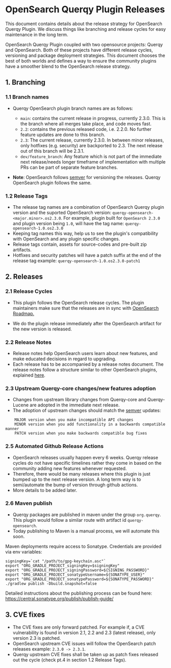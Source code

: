 # OpenSearch Querqy Plugin Releases

This document contains details about the release strategy for OpenSearch Querqy Plugin. 
We discuss things like branching and release cycles for easy maintenance in the long term.

OpenSearch Querqy Plugin coupled with two opensource projects: Querqy and OpenSearch. 
Both of these projects have different release cycles, versioning and package deployment strategies. 
This document chooses the best of both worlds and defines a way to ensure the community plugins have a smoother blend to the OpenSearch release strategy.

## 1. Branching

### 1.1 Branch names
* Querqy OpenSearch plugin branch names are as follows: 

  * `main`: contains the current release in progress, currently 2.3.0. This is the branch where all merges take place, and code moves fast.
  * `2.2`: contains the previous released code, i.e. 2.2.0. No further feature updates are done to this branch. 
  * `2.3`: The current release, currently 2.3.0. In between minor releases, only hotfixes (e.g. security) are backported to 2.3. 
    The next release out of this branch will be 2.3.1.
  * `dev/feature_branch`: Any feature which is not part of the immediate next release/needs longer timeframe of implementation with multiple PRs can be part of separate feature branches.
    
* __Note__: OpenSearch follows [semver](https://semver.org/) for versioning the releases. Querqy OpenSearch plugin follows the same.


### 1.2 Release Tags

* The release tag names are a combination of OpenSearch Querqy plugin version and the suported OpenSearch version: `querqy-opensearch-<major.minor>.os2.3.0`. 
  For example, plugin built for `OpenSearch 2.3.0` and plugin version being `1.0`, will have the tag name: `querqy-opensearch-1.0.os2.3.0`
* Keeping tag names this way, help us to see the plugin's compatibility with OpenSearch and any plugin specific changes.
* Release tags contain, assets for source-codes and pre-built zip artifacts. 
* Hotfixes and security patches will have a patch suffix at the end of the release tag example: `querqy-opensearch-1.0.os2.3.0-patch1`

## 2. Releases

### 2.1 Release Cycles

* This plugin follows the OpenSearch release cycles. 
  The plugin maintainers make sure that the releases are in sync with [OpenSearch Roadmap.](https://github.com/orgs/opensearch-project/projects/1)
  
* We do the plugin release immediately after the OpenSearch artifact for the new version is released. 

### 2.2 Release Notes

* Release notes help OpenSearch users learn about new features, and make educated decisions in regard to upgrading.
* Each release has to be accompanied by a release notes document. 
  The release notes follow a structure similar to other OpenSearch plugins, explained [here](https://github.com/opensearch-project/opensearch-plugins/blob/main/RELEASE_NOTES.md).  

### 2.3 Upstream Querqy-core changes/new features adoption

* Changes from upstream library changes from Querqy-core and Querqy-Lucene are adopted in the immediate next release. 
* The adoption of upstream changes should match the [semver](https://semver.org/) updates: 
```
    MAJOR version when you make incompatible API changes
    MINOR version when you add functionality in a backwards compatible manner
    PATCH version when you make backwards compatible bug fixes
```

### 2.5 Automated Github Release Actions

* OpenSearch releases usually happen every 6 weeks. 
  Querqy release cycles do not have specific timelines rather they come in based on the community adding new features whenever requested.
* Therefore, there would be many releases where this plugin is just bumped up to the next release version. 
  A long term way is to semi/automate the bump of version through github actions.
* More details to be added later.

### 2.6 Maven publish

* Querqy packages are published in maven under the group `org.querqy`. 
  This plugin would follow a similar route with artifact id `querqy-opensearch`.
* Today publishing to Maven is a manual process, we will automate this soon.

Maven deployments require access to Sonatype. Credentials are provided via env variables:
```shell
signingKey=`cat "/path/to/gpg-keychain.asc"`
export "ORG_GRADLE_PROJECT_signingKey=$signingKey"
export "ORG_GRADLE_PROJECT_signingPassword=${SIGNING_PASSWORD}"
export "ORG_GRADLE_PROJECT_sonatypeUsername=${SONATYPE_USER}"
export "ORG_GRADLE_PROJECT_sonatypePassword=${SONATYPE_PASSWORD}"
./gradlew publish -Dbuild.snapshot=false
```

Detailed instructions about the publishing process can be found here: https://central.sonatype.org/publish/publish-guide/


## 3. CVE fixes

* The CVE fixes are only forward patched. For example if, a CVE vulnerability is found in version 2.1, 2.2 and 2.3 (latest release), only version 2.3 is patched. 
* OpenSearch upstream CVE issues will follow the OpenSearch patch releases example: `2.3.0 -> 2.3.1`.
* Querqy upstream CVE fixes shall be taken up as patch fixes released out the cycle (check pt.4 in section 1.2 Release Tags). 




